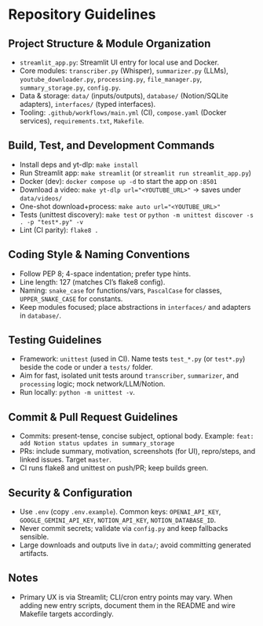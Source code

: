 # Repository Guidelines

## Project Structure & Module Organization
- `streamlit_app.py`: Streamlit UI entry for local use and Docker.
- Core modules: `transcriber.py` (Whisper), `summarizer.py` (LLMs), `youtube_downloader.py`, `processing.py`, `file_manager.py`, `summary_storage.py`, `config.py`.
- Data & storage: `data/` (inputs/outputs), `database/` (Notion/SQLite adapters), `interfaces/` (typed interfaces).
- Tooling: `.github/workflows/main.yml` (CI), `compose.yaml` (Docker services), `requirements.txt`, `Makefile`.

## Build, Test, and Development Commands
- Install deps and yt-dlp: `make install`
- Run Streamlit app: `make streamlit` (or `streamlit run streamlit_app.py`)
- Docker (dev): `docker compose up -d` to start the app on `:8501`
- Download a video: `make yt-dlp url="<YOUTUBE_URL>"` → saves under `data/videos/`
- One-shot download+process: `make auto url="<YOUTUBE_URL>"`
- Tests (unittest discovery): `make test` or `python -m unittest discover -s . -p "test*.py" -v`
- Lint (CI parity): `flake8 .`

## Coding Style & Naming Conventions
- Follow PEP 8; 4-space indentation; prefer type hints.
- Line length: 127 (matches CI’s flake8 config).
- Naming: `snake_case` for functions/vars, `PascalCase` for classes, `UPPER_SNAKE_CASE` for constants.
- Keep modules focused; place abstractions in `interfaces/` and adapters in `database/`.

## Testing Guidelines
- Framework: `unittest` (used in CI). Name tests `test_*.py` (or `test*.py`) beside the code or under a `tests/` folder.
- Aim for fast, isolated unit tests around `transcriber`, `summarizer`, and `processing` logic; mock network/LLM/Notion.
- Run locally: `python -m unittest -v`.

## Commit & Pull Request Guidelines
- Commits: present-tense, concise subject, optional body. Example: `feat: add Notion status updates in summary_storage`
- PRs: include summary, motivation, screenshots (for UI), repro/steps, and linked issues. Target `master`.
- CI runs flake8 and unittest on push/PR; keep builds green.

## Security & Configuration
- Use `.env` (copy `.env.example`). Common keys: `OPENAI_API_KEY`, `GOOGLE_GEMINI_API_KEY`, `NOTION_API_KEY`, `NOTION_DATABASE_ID`.
- Never commit secrets; validate via `config.py` and keep fallbacks sensible.
- Large downloads and outputs live in `data/`; avoid committing generated artifacts.

## Notes
- Primary UX is via Streamlit; CLI/cron entry points may vary. When adding new entry scripts, document them in the README and wire Makefile targets accordingly.
